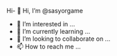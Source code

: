Hi- 👋 Hi, I’m @sasyorgame
- 👀 I’m interested in ...
- 🌱 I’m currently learning ...
- 💞️ I’m looking to collaborate on ...
- 📫 How to reach me ...

<!---
sasyorgame/sasyorgame is a ✨ special ✨ repository because its `README.md` (this file) appears on your GitHub profile.
You can click the Preview link to take a look at your changes.
--->
